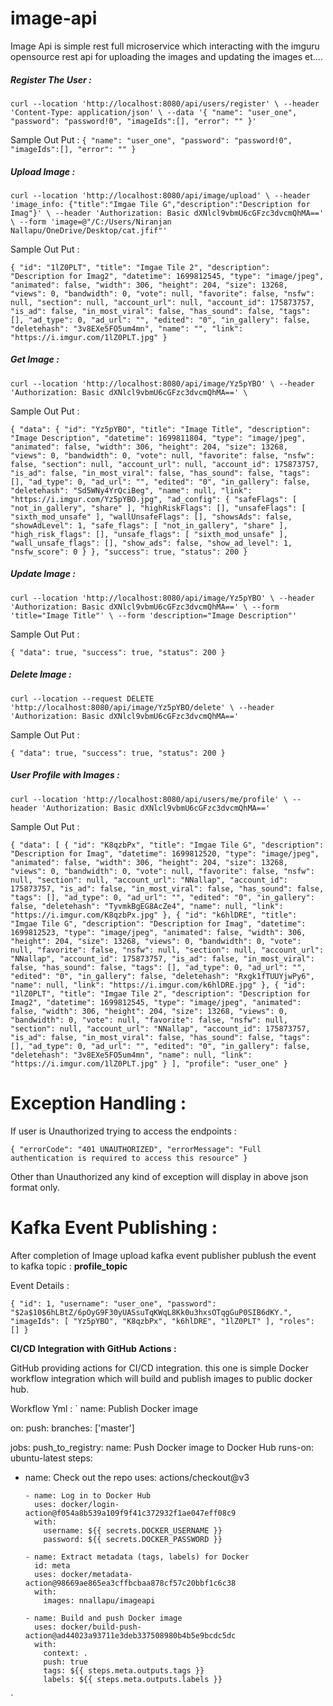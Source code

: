 # image-api
Image Api is simple rest full microservice which interacting with the imguru opensource rest api for 
uploading the images and updating the images et....

##### Register The User :
`curl --location 'http://localhost:8080/api/users/register' \
--header 'Content-Type: application/json' \
--data '{
"name": "user_one",
"password": "password!0",
"imageIds":[],
"error": ""
}'`

Sample Out Put : 
`
{
"name": "user_one",
"password": "password!0",
"imageIds":[],
"error": ""
}
`
##### Upload Image :
`curl --location 'http://localhost:8080/api/image/upload' \
--header 'image_info: {"title":"Imgae Tile G","description":"Description for Imag"}' \
--header 'Authorization: Basic dXNlcl9vbmU6cGFzc3dvcmQhMA==' \
--form 'image=@"/C:/Users/Niranjan Nallapu/OneDrive/Desktop/cat.jfif"'`

Sample Out Put :

`
{
"id": "1lZ0PLT",
"title": "Imgae Tile 2",
"description": "Description for Imag2",
"datetime": 1699812545,
"type": "image/jpeg",
"animated": false,
"width": 306,
"height": 204,
"size": 13268,
"views": 0,
"bandwidth": 0,
"vote": null,
"favorite": false,
"nsfw": null,
"section": null,
"account_url": null,
"account_id": 175873757,
"is_ad": false,
"in_most_viral": false,
"has_sound": false,
"tags": [],
"ad_type": 0,
"ad_url": "",
"edited": "0",
"in_gallery": false,
"deletehash": "3v8EXe5FO5um4mn",
"name": "",
"link": "https://i.imgur.com/1lZ0PLT.jpg"
}
`
##### Get Image :
`curl --location 'http://localhost:8080/api/image/Yz5pYBO' \
--header 'Authorization: Basic dXNlcl9vbmU6cGFzc3dvcmQhMA==' \`

Sample Out Put :

`
{
"data": {
"id": "Yz5pYBO",
"title": "Image Title",
"description": "Image Description",
"datetime": 1699811804,
"type": "image/jpeg",
"animated": false,
"width": 306,
"height": 204,
"size": 13268,
"views": 0,
"bandwidth": 0,
"vote": null,
"favorite": false,
"nsfw": false,
"section": null,
"account_url": null,
"account_id": 175873757,
"is_ad": false,
"in_most_viral": false,
"has_sound": false,
"tags": [],
"ad_type": 0,
"ad_url": "",
"edited": "0",
"in_gallery": false,
"deletehash": "Sd5WNy4YrQciBeg",
"name": null,
"link": "https://i.imgur.com/Yz5pYBO.jpg",
"ad_config": {
"safeFlags": [
"not_in_gallery",
"share"
],
"highRiskFlags": [],
"unsafeFlags": [
"sixth_mod_unsafe"
],
"wallUnsafeFlags": [],
"showsAds": false,
"showAdLevel": 1,
"safe_flags": [
"not_in_gallery",
"share"
],
"high_risk_flags": [],
"unsafe_flags": [
"sixth_mod_unsafe"
],
"wall_unsafe_flags": [],
"show_ads": false,
"show_ad_level": 1,
"nsfw_score": 0
}
},
"success": true,
"status": 200
}
`
##### Update Image :
`curl --location 'http://localhost:8080/api/image/Yz5pYBO' \
--header 'Authorization: Basic dXNlcl9vbmU6cGFzc3dvcmQhMA==' \
--form 'title="Image Title"' \
--form 'description="Image Description"'`

Sample Out Put :

`{
"data": true,
"success": true,
"status": 200
}`

##### Delete Image :
`curl --location --request DELETE 'http://localhost:8080/api/image/Yz5pYBO/delete' \
--header 'Authorization: Basic dXNlcl9vbmU6cGFzc3dvcmQhMA=='`

Sample Out Put :

`{
"data": true,
"success": true,
"status": 200
}`

##### User Profile with Images :
`curl --location 'http://localhost:8080/api/users/me/profile' \
--header 'Authorization: Basic dXNlcl9vbmU6cGFzc3dvcmQhMA=='`

Sample Out Put :

`
{
"data": [
{
"id": "K8qzbPx",
"title": "Imgae Tile G",
"description": "Description for Imag",
"datetime": 1699812520,
"type": "image/jpeg",
"animated": false,
"width": 306,
"height": 204,
"size": 13268,
"views": 0,
"bandwidth": 0,
"vote": null,
"favorite": false,
"nsfw": null,
"section": null,
"account_url": "NNallap",
"account_id": 175873757,
"is_ad": false,
"in_most_viral": false,
"has_sound": false,
"tags": [],
"ad_type": 0,
"ad_url": "",
"edited": "0",
"in_gallery": false,
"deletehash": "TyvmkBgEG8AcZe4",
"name": null,
"link": "https://i.imgur.com/K8qzbPx.jpg"
},
{
"id": "k6hlDRE",
"title": "Imgae Tile G",
"description": "Description for Imag",
"datetime": 1699812523,
"type": "image/jpeg",
"animated": false,
"width": 306,
"height": 204,
"size": 13268,
"views": 0,
"bandwidth": 0,
"vote": null,
"favorite": false,
"nsfw": null,
"section": null,
"account_url": "NNallap",
"account_id": 175873757,
"is_ad": false,
"in_most_viral": false,
"has_sound": false,
"tags": [],
"ad_type": 0,
"ad_url": "",
"edited": "0",
"in_gallery": false,
"deletehash": "Rxgk1fTUUYjwPy6",
"name": null,
"link": "https://i.imgur.com/k6hlDRE.jpg"
},
{
"id": "1lZ0PLT",
"title": "Imgae Tile 2",
"description": "Description for Imag2",
"datetime": 1699812545,
"type": "image/jpeg",
"animated": false,
"width": 306,
"height": 204,
"size": 13268,
"views": 0,
"bandwidth": 0,
"vote": null,
"favorite": false,
"nsfw": null,
"section": null,
"account_url": "NNallap",
"account_id": 175873757,
"is_ad": false,
"in_most_viral": false,
"has_sound": false,
"tags": [],
"ad_type": 0,
"ad_url": "",
"edited": "0",
"in_gallery": false,
"deletehash": "3v8EXe5FO5um4mn",
"name": null,
"link": "https://i.imgur.com/1lZ0PLT.jpg"
}
],
"profile": "user_one"
}
`

Exception Handling : 
==================
If user is Unauthorized trying to access the endpoints :

`{
"errorCode": "401 UNAUTHORIZED",
"errorMessage": "Full authentication is required to access this resource"
}`

Other than Unauthorized any kind of exception will display in above json format only.

Kafka Event Publishing :
=======================
After completion of Image upload kafka event publisher publush the event to
kafka topic : **profile_topic**

Event Details :

`{
"id": 1,
"username": "user_one",
"password": "$2a$10$6hLBtZ/6pOyG9F30yUASsuTqKWqL8Kk0u3hxsOTqgGuP0SIB6dKY.",
"imageIds": [
"Yz5pYBO",
"K8qzbPx",
"k6hlDRE",
"1lZ0PLT"
],
"roles": []
}`

**CI/CD Integration with GitHub Actions :**

 GitHub providing actions for CI/CD integration. this one is simple Docker workflow
integration which will build and publish images to public docker hub.

Workflow Yml :
`
name: Publish Docker image

on:
push:
branches: ['master']

jobs:
push_to_registry:
name: Push Docker image to Docker Hub
runs-on: ubuntu-latest
steps:
- name: Check out the repo
uses: actions/checkout@v3

      - name: Log in to Docker Hub
        uses: docker/login-action@f054a8b539a109f9f41c372932f1ae047eff08c9
        with:
          username: ${{ secrets.DOCKER_USERNAME }}
          password: ${{ secrets.DOCKER_PASSWORD }}
      
      - name: Extract metadata (tags, labels) for Docker
        id: meta
        uses: docker/metadata-action@98669ae865ea3cffbcbaa878cf57c20bbf1c6c38
        with:
          images: nnallapu/imageapi
      
      - name: Build and push Docker image
        uses: docker/build-push-action@ad44023a93711e3deb337508980b4b5e9bcdc5dc
        with:
          context: .
          push: true
          tags: ${{ steps.meta.outputs.tags }}
          labels: ${{ steps.meta.outputs.labels }}
`

